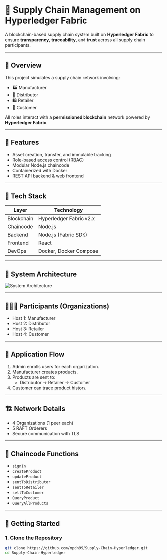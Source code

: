 # 🚚 Supply Chain Management on Hyperledger Fabric

A blockchain-based supply chain system built on **Hyperledger Fabric** to ensure **transparency**, **traceability**, and **trust** across all supply chain participants.

---

## 🌟 Overview

This project simulates a supply chain network involving:

- 🏭 Manufacturer  
- 🏢 Distributor  
- 🛍️ Retailer  
- 👤 Customer  

All roles interact with a **permissioned blockchain** network powered by **Hyperledger Fabric**.

---

## 🔧 Features

- Asset creation, transfer, and immutable tracking
- Role-based access control (RBAC)
- Modular Node.js chaincode
- Containerized with Docker
- REST API backend & web frontend

---

## 🧱 Tech Stack

| Layer       | Technology                |
|-------------|---------------------------|
| Blockchain  | Hyperledger Fabric v2.x   |
| Chaincode   | Node.js                   |
| Backend     | Node.js (Fabric SDK)      |
| Frontend    | React                     |
| DevOps      | Docker, Docker Compose    |

---

## 🧭 System Architecture

![System Architecture](https://github.com/mpdn99/Supply-Chain-Hyperledger/assets/17932234/f4187a5d-0d07-45f2-a819-3e5731656c62)

---

## 🧑‍🤝‍🧑 Participants (Organizations)

- Host 1: Manufacturer
- Host 2: Distributor
- Host 3: Retailer
- Host 4: Customer

---

## 🔁 Application Flow

1. Admin enrolls users for each organization.
2. Manufacturer creates products.
3. Products are sent to:
   - Distributor → Retailer → Customer
4. Customer can trace product history.

---

## 🏗️ Network Details

- 4 Organizations (1 peer each)
- 5 RAFT Orderers
- Secure communication with TLS

---

## 🔗 Chaincode Functions

- `signIn`
- `createProduct`
- `updateProduct`
- `sentToDistributor`
- `sentToRetailer`
- `sellToCustomer`
- `QueryProduct`
- `QueryAllProducts`

---

## 🚀 Getting Started

### 1. Clone the Repository

```bash
git clone https://github.com/mpdn99/Supply-Chain-Hyperledger.git
cd Supply-Chain-Hyperledger
